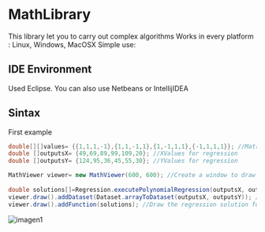 # MathLibrary
This library let you to carry out complex algorithms
Works in every platform : Linux, Windows, MacOSX
Simple use:
## IDE Environment
Used Eclipse.
You can also use Netbeans or IntellijIDEA
## Sintax
First example
```Java
double[][]values= {{1,1,1,-1},{1,1,-1,1},{1,-1,1,1},{-1,1,1,1}}; //Matrix DataSet
double []outputsX= {49,69,89,99,109,20}; //XValues for regression
double []outputsY= {124,95,36,45,55,30}; //YValues for regression

MathViewer viewer= new MathViewer(600, 600); //Create a window to draw functions
	
double solutions[]=Regression.executePolynomialRegression(outputsX, outputsY, 4); //Execute polynomial regression with grade 3 (4-1)
viewer.draw().addDataset(Dataset.arrayToDataset(outputsX, outputsY)); //Simple draw dataset points
viewer.draw().addFunction(solutions); //Draw the regression solution function
```
![imagen1](https://user-images.githubusercontent.com/18512841/46537073-aa31f480-c8b0-11e8-92f5-e17c42e654e4.png)
